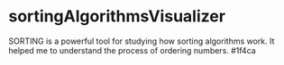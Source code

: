 # sortingAlgorithmsVisualizer

SORTING is a powerful tool for studying how sorting algorithms work. It helped me to understand the process of ordering numbers. #1f4ca
